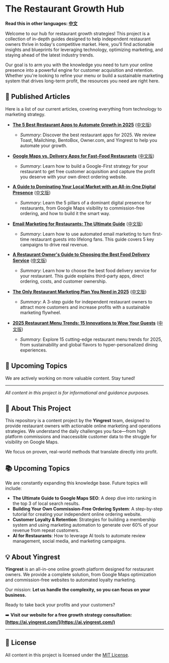 # The Restaurant Growth Hub

**Read this in other languages: [中文](./README_zh.md)**

Welcome to our hub for restaurant growth strategies! This project is a collection of in-depth guides designed to help independent restaurant owners thrive in today's competitive market. Here, you'll find actionable insights and blueprints for leveraging technology, optimizing marketing, and staying ahead of the latest industry trends.

Our goal is to arm you with the knowledge you need to turn your online presence into a powerful engine for customer acquisition and retention. Whether you're looking to refine your menu or build a sustainable marketing system that drives long-term profit, the resources you need are right here.

## 🚀 Published Articles

Here is a list of our current articles, covering everything from technology to marketing strategy.

- **[The 5 Best Restaurant Apps to Automate Growth in 2025](./best-restaurant-apps-2025.md)** ([中文版](./best-restaurant-apps-2025_zh.md))
  - *Summary*: Discover the best restaurant apps for 2025. We review Toast, Mailchimp, BentoBox, Owner.com, and Yingrest to help you automate your growth.

- **[Google Maps vs. Delivery Apps for Fast-Food Restaurants](./google-maps-restaurant-guide.md)** ([中文版](./google-maps-restaurant-guide_zh.md))
  - *Summary*: Learn how to build a Google-First strategy for your restaurant to get free customer acquisition and capture the profit you deserve with your own direct ordering website.

- **[A Guide to Dominating Your Local Market with an All-in-One Digital Presence](./restaurant-digital-presence-guide.md)** ([中文版](./restaurant-digital-presence-guide_zh.md))
  - *Summary*: Learn the 5 pillars of a dominant digital presence for restaurants, from Google Maps visibility to commission-free ordering, and how to build it the smart way.

- **[Email Marketing for Restaurants: The Ultimate Guide](./restaurant-email-marketing-guide.md)** ([中文版](./restaurant-email-marketing-guide_zh.md))
  - *Summary*: Learn how to use automated email marketing to turn first-time restaurant guests into lifelong fans. This guide covers 5 key campaigns to drive real revenue.

- **[A Restaurant Owner's Guide to Choosing the Best Food Delivery Service](./restaurant-food-delivery-service-guide.md)** ([中文版](./restaurant-food-delivery-service-guide_zh.md))
  - *Summary*: Learn how to choose the best food delivery service for your restaurant. This guide explains third-party apps, direct ordering, costs, and customer ownership.

- **[The Only Restaurant Marketing Plan You Need in 2025](./restaurant-marketing-plan-2025.md)** ([中文版](./restaurant-marketing-plan-2025_zh.md))
  - *Summary*: A 3-step guide for independent restaurant owners to attract more customers and increase profits with a sustainable marketing flywheel.

- **[2025 Restaurant Menu Trends: 15 Innovations to Wow Your Guests](./restaurant-menu-trends-2025.md)** ([中文版](./restaurant-menu-trends-2025_zh.md))
  - *Summary*: Explore 15 cutting-edge restaurant menu trends for 2025, from sustainability and global flavors to hyper-personalized dining experiences.

## 🔮 Upcoming Topics

We are actively working on more valuable content. Stay tuned!

---

*All content in this project is for informational and guidance purposes.*

## 🚀 About This Project

This repository is a content project by the **Yingrest** team, designed to provide restaurant owners with actionable online marketing and operations strategies. We understand the daily challenges you face—from high platform commissions and inaccessible customer data to the struggle for visibility on Google Maps.

We focus on proven, real-world methods that translate directly into profit.

## 📚 Upcoming Topics

We are constantly expanding this knowledge base. Future topics will include:

-   **The Ultimate Guide to Google Maps SEO**: A deep dive into ranking in the top 3 of local search results.
-   **Building Your Own Commission-Free Ordering System**: A step-by-step tutorial for creating your independent online ordering website.
-   **Customer Loyalty & Retention**: Strategies for building a membership system and using marketing automation to generate over 60% of your revenue from repeat customers.
-   **AI for Restaurants**: How to leverage AI tools to automate review management, social media, and marketing campaigns.

## 💡 About Yingrest

**Yingrest** is an all-in-one online growth platform designed for restaurant owners. We provide a complete solution, from Google Maps optimization and commission-free websites to automated loyalty marketing.

Our mission: **Let us handle the complexity, so you can focus on your business.**

Ready to take back your profits and your customers?

➡️ **Visit our website for a free growth strategy consultation: [https://ai.yingrest.com/](https://ai.yingrest.com/)**

---

## 📄 License

All content in this project is licensed under the [MIT License](./LICENSE).
